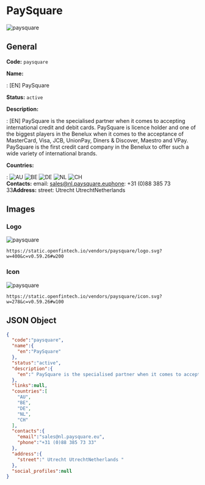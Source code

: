 
# PaySquare 
![paysquare](https://static.openfintech.io/vendors/paysquare/logo.svg?w=400&c=v0.59.26#w200)  

## General 
 
**Code:** `paysquare` 
 
**Name:** 
 
:	[EN] PaySquare 
 
**Status:** `active` 
 
**Description:** 
 
: [EN]  PaySquare is the specialised partner when it comes to accepting international credit and debit cards. PaySquare is licence holder and one of the biggest players in the Benelux when it comes to the acceptance of MasterCard, Visa, JCB, UnionPay, Diners & Discover, Maestro and VPay. PaySquare is the first credit card company in the Benelux to offer such a wide variety of international brands.  
 
 
**Countries:** 
 
:	![AU](https://cdnjs.cloudflare.com/ajax/libs/flag-icon-css/3.3.0/flags/4x3/au.svg#w24) 	![BE](https://cdnjs.cloudflare.com/ajax/libs/flag-icon-css/3.3.0/flags/4x3/be.svg#w24) 	![DE](https://cdnjs.cloudflare.com/ajax/libs/flag-icon-css/3.3.0/flags/4x3/de.svg#w24) 	![NL](https://cdnjs.cloudflare.com/ajax/libs/flag-icon-css/3.3.0/flags/4x3/nl.svg#w24) 	![CH](https://cdnjs.cloudflare.com/ajax/libs/flag-icon-css/3.3.0/flags/4x3/ch.svg#w24)  
**Contacts:** 
email: sales@nl.paysquare.euphone: +31 (0)88 385 73 33**Address:** 
street:  Utrecht UtrechtNetherlands  

## Images 

### Logo 
 
![paysquare](https://static.openfintech.io/vendors/paysquare/logo.svg?w=400&c=v0.59.26#w200)  

```
https://static.openfintech.io/vendors/paysquare/logo.svg?w=400&c=v0.59.26#w200
```  

### Icon 
 
![paysquare](https://static.openfintech.io/vendors/paysquare/icon.svg?w=278&c=v0.59.26#w100)  

```
https://static.openfintech.io/vendors/paysquare/icon.svg?w=278&c=v0.59.26#w100
```  

## JSON Object 

```json
{
  "code":"paysquare",
  "name":{
    "en":"PaySquare"
  },
  "status":"active",
  "description":{
    "en":" PaySquare is the specialised partner when it comes to accepting international credit and debit cards. PaySquare is licence holder and one of the biggest players in the Benelux when it comes to the acceptance of MasterCard, Visa, JCB, UnionPay, Diners & Discover, Maestro and VPay. PaySquare is the first credit card company in the Benelux to offer such a wide variety of international brands. "
  },
  "links":null,
  "countries":[
    "AU",
    "BE",
    "DE",
    "NL",
    "CH"
  ],
  "contacts":{
    "email":"sales@nl.paysquare.eu",
    "phone":"+31 (0)88 385 73 33"
  },
  "address":{
    "street":" Utrecht UtrechtNetherlands "
  },
  "social_profiles":null
}
```  
